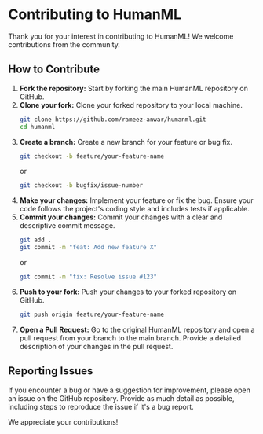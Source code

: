 # Contributing to HumanML

Thank you for your interest in contributing to HumanML! We welcome contributions from the community.

## How to Contribute

1.  **Fork the repository:** Start by forking the main HumanML repository on GitHub.
2.  **Clone your fork:** Clone your forked repository to your local machine.
    ```bash
    git clone https://github.com/rameez-anwar/humanml.git
    cd humanml
    ```
3.  **Create a branch:** Create a new branch for your feature or bug fix.
    ```bash
    git checkout -b feature/your-feature-name
    ```
    or
    ```bash
    git checkout -b bugfix/issue-number
    ```
4.  **Make your changes:** Implement your feature or fix the bug. Ensure your code follows the project's coding style and includes tests if applicable.
5.  **Commit your changes:** Commit your changes with a clear and descriptive commit message.
    ```bash
    git add .
    git commit -m "feat: Add new feature X" 
    ```
    or
    ```bash
    git commit -m "fix: Resolve issue #123"
    ```
6.  **Push to your fork:** Push your changes to your forked repository on GitHub.
    ```bash
    git push origin feature/your-feature-name
    ```
7.  **Open a Pull Request:** Go to the original HumanML repository and open a pull request from your branch to the main branch. Provide a detailed description of your changes in the pull request.

## Reporting Issues

If you encounter a bug or have a suggestion for improvement, please open an issue on the GitHub repository. Provide as much detail as possible, including steps to reproduce the issue if it's a bug report.

We appreciate your contributions!
